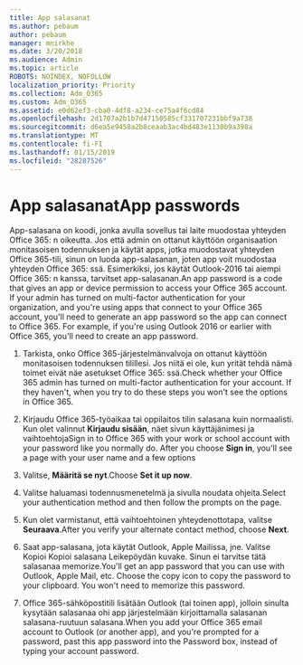 ```yaml
---
title: App salasanat
ms.author: pebaum
author: pebaum
manager: mnirkhe
ms.date: 3/20/2018
ms.audience: Admin
ms.topic: article
ROBOTS: NOINDEX, NOFOLLOW
localization_priority: Priority
ms.collection: Adm_O365
ms.custom: Adm_O365
ms.assetid: e0d62ef3-cba0-4df8-a234-ce75a4f6cd84
ms.openlocfilehash: 2d1707a2b1b7d47150585cf331707231bbf9a738
ms.sourcegitcommit: d6ea5e9458a2b8ceaab3ac4bd483e1130b9a398a
ms.translationtype: MT
ms.contentlocale: fi-FI
ms.lasthandoff: 01/15/2019
ms.locfileid: "28287526"
---
```

# <a name="app-passwords"></a><span data-ttu-id="63c4a-102">App salasanat</span><span class="sxs-lookup"><span data-stu-id="63c4a-102">App passwords</span></span>

<span data-ttu-id="63c4a-p101">App-salasana on koodi, jonka avulla sovellus tai laite muodostaa yhteyden Office 365: n oikeutta. Jos että admin on ottanut käyttöön organisaation monitasoisen todennuksen ja käytät apps, jotka muodostavat yhteyden Office 365-tili, sinun on luoda app-salasanan, joten app voit muodostaa yhteyden Office 365: ssä. Esimerkiksi, jos käytät Outlook-2016 tai aiempi Office 365: n kanssa, tarvitset app-salasanan.</span><span class="sxs-lookup"><span data-stu-id="63c4a-p101">An app password is a code that gives an app or device permission to access your Office 365 account. If your admin has turned on multi-factor authentication for your organization, and you're using apps that connect to your Office 365 account, you'll need to generate an app password so the app can connect to Office 365. For example, if you're using Outlook 2016 or earlier with Office 365, you'll need to create an app password.</span></span>
  
1. <span data-ttu-id="63c4a-p102">Tarkista, onko Office 365-järjestelmänvalvoja on ottanut käyttöön monitasoisen todennuksen tilillesi. Jos niitä ei ole, kun yrität tehdä nämä toimet eivät näe asetukset Office 365: ssä.</span><span class="sxs-lookup"><span data-stu-id="63c4a-p102">Check whether your Office 365 admin has turned on multi-factor authentication for your account. If they haven't, when you try to do these steps you won't see the options in Office 365.</span></span>
    
2. <span data-ttu-id="63c4a-p103">Kirjaudu Office 365-työaikaa tai oppilaitos tilin salasana kuin normaalisti. Kun olet valinnut **Kirjaudu sisään**, näet sivun käyttäjänimesi ja vaihtoehtoja</span><span class="sxs-lookup"><span data-stu-id="63c4a-p103">Sign in to Office 365 with your work or school account with your password like you normally do. After you choose **Sign in**, you'll see a page with your user name and a few options</span></span> 
    
3. <span data-ttu-id="63c4a-110">Valitse, **Määritä se nyt**.</span><span class="sxs-lookup"><span data-stu-id="63c4a-110">Choose **Set it up now**.</span></span> 
    
4. <span data-ttu-id="63c4a-111">Valitse haluamasi todennusmenetelmä ja sivulla noudata ohjeita.</span><span class="sxs-lookup"><span data-stu-id="63c4a-111">Select your authentication method and then follow the prompts on the page.</span></span>
    
5. <span data-ttu-id="63c4a-112">Kun olet varmistanut, että vaihtoehtoinen yhteydenottotapa, valitse **Seuraava**.</span><span class="sxs-lookup"><span data-stu-id="63c4a-112">After you verify your alternate contact method, choose **Next**.</span></span> 
    
6. <span data-ttu-id="63c4a-p104">Saat app-salasana, jota käytät Outlook, Apple Mailissa, jne. Valitse Kopioi Kopioi salasana Leikepöydän kuvake. Sinun ei tarvitse tätä salasanaa memorize.</span><span class="sxs-lookup"><span data-stu-id="63c4a-p104">You'll get an app password that you can use with Outlook, Apple Mail, etc. Choose the copy icon to copy the password to your clipboard. You won't need to memorize this password.</span></span> 
    
7. <span data-ttu-id="63c4a-115">Office 365-sähköpostitili lisätään Outlook (tai toinen app), jolloin sinulta kysytään salasanaa ohi app järjestelmään kirjoittamalla salasanan salasana-ruutuun salasana.</span><span class="sxs-lookup"><span data-stu-id="63c4a-115">When you add your Office 365 email account to Outlook (or another app), and you're prompted for a password, past this app password into the Password box, instead of typing your account password.</span></span> 
    


